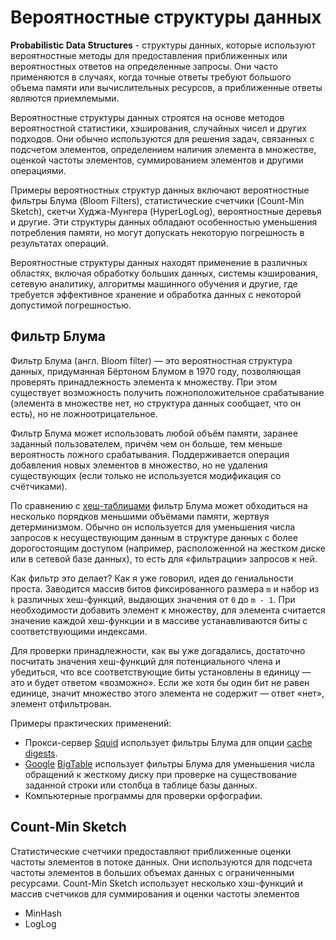 # Вероятностные структуры данных

**Probabilistic Data Structures** - структуры данных, которые используют вероятностные методы для предоставления приближенных или вероятностных ответов на определенные запросы. Они часто применяются в случаях, когда точные ответы требуют большого объема памяти или вычислительных ресурсов, а приближенные ответы являются приемлемыми.

Вероятностные структуры данных строятся на основе методов вероятностной статистики, хэширования, случайных чисел и других подходов. Они обычно используются для решения задач, связанных с подсчетом элементов, определением наличия элемента в множестве, оценкой частоты элементов, суммированием элементов и другими операциями.

Примеры вероятностных структур данных включают вероятностные фильтры Блума (Bloom Filters), статистические счетчики (Count-Min Sketch), скетчи Худжа-Мунгера (HyperLogLog), вероятностные деревья и другие. Эти структуры данных обладают особенностью уменьшения потребления памяти, но могут допускать некоторую погрешность в результатах операций.

Вероятностные структуры данных находят применение в различных областях, включая обработку больших данных, системы кэширования, сетевую аналитику, алгоритмы машинного обучения и другие, где требуется эффективное хранение и обработка данных с некоторой допустимой погрешностью.

## Фильтр Блума

Фильтр Блума (англ. Bloom filter) — это вероятностная структура данных, придуманная Бёртоном Блумом в 1970 году, позволяющая проверять принадлежность элемента к множеству. При этом существует возможность получить ложноположительное срабатывание (элемента в множестве нет, но структура данных сообщает, что он есть), но не ложноотрицательное.

Фильтр Блума может использовать любой объём памяти, заранее заданный пользователем, причём чем он больше, тем меньше вероятность ложного срабатывания. Поддерживается операция добавления новых элементов в множество, но не удаления существующих (если только не используется модификация со счётчиками).

По сравнению с [хеш-таблицами](https://ru.wikipedia.org/wiki/Хеш-таблица) фильтр Блума может обходиться на несколько порядков меньшими объёмами памяти, жертвуя детерминизмом. Обычно он используется для уменьшения числа запросов к несуществующим данным в структуре данных с более дорогостоящим доступом (например, расположенной на жестком диске или в сетевой базе данных), то есть для «фильтрации» запросов к ней.


Как фильтр это делает? Как я уже говорил, идея до гениальности проста. Заводится массив битов фиксированного размера `m` и набор из `k` различных хеш-функций, выдающих значения от `0` до `m - 1`. При необходимости добавить элемент к множеству, для элемента считается значение каждой хеш-функции и в массиве устанавливаются биты с соответствующими индексами.

Для проверки принадлежности, как вы уже догадались, достаточно посчитать значения хеш-функций для потенциального члена и убедиться, что все соответствующие биты установлены в единицу — это и будет ответом «возможно». Если же хотя бы один бит не равен единице, значит множество этого элемента не содержит — ответ «нет», элемент отфильтрован.

Примеры практических применений:

- Прокси-сервер [Squid](https://ru.wikipedia.org/wiki/Squid) использует фильтры Блума для опции [cache digests](http://wiki.squid-cache.org/SquidFaq/CacheDigests).
- [Google](https://ru.wikipedia.org/wiki/Google_(компания)) [BigTable](https://ru.wikipedia.org/wiki/BigTable) использует фильтры Блума для уменьшения числа обращений к жесткому диску при проверке на существование заданной строки или столбца в таблице базы данных.
- Компьютерные программы для проверки орфографии.

## Count-Min Sketch

Статистические счетчики предоставляют приближенные оценки частоты элементов в потоке данных. Они используются для подсчета частоты элементов в больших объемах данных с ограниченными ресурсами. Count-Min Sketch использует несколько хэш-функций и массив счетчиков для суммирования и оценки частоты элементов

- MinHash
- LogLog